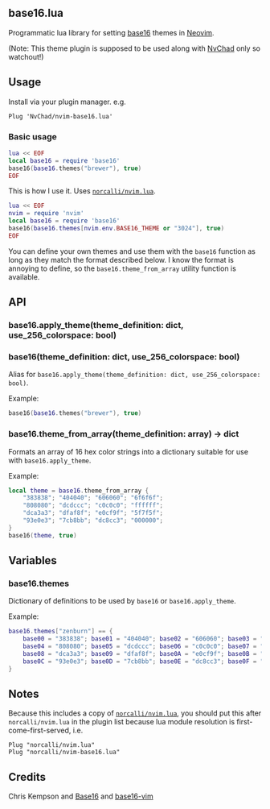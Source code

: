 ## base16.lua

Programmatic lua library for setting
[base16](https://github.com/chriskempson/base16) themes in
[Neovim](https://github.com/neovim/neovim).

(Note: This theme plugin is supposed to be used along with [NvChad](https://github.com/NvChad/NvChad) only so watchout!)

## Usage

Install via your plugin manager. e.g.

```vim
Plug 'NvChad/nvim-base16.lua'
```

### Basic usage

```lua
lua << EOF
local base16 = require 'base16'
base16(base16.themes("brewer"), true)
EOF
```

This is how I use it. Uses [`norcalli/nvim.lua`](https://github.com/norcalli/nvim.lua).

```lua
lua << EOF
nvim = require 'nvim'
local base16 = require 'base16'
base16(base16.themes[nvim.env.BASE16_THEME or "3024"], true)
EOF
```

You can define your own themes and use them with the `base16` function as long as they match the format described below. I know the format is annoying to define, so the `base16.theme_from_array` utility function is available.

## API

### base16.apply_theme(theme_definition: dict, use_256_colorspace: bool)

### base16(theme_definition: dict, use_256_colorspace: bool)

Alias for `base16.apply_theme(theme_definition: dict, use_256_colorspace: bool)`.

Example:

```lua
base16(base16.themes("brewer"), true)
```

### base16.theme_from_array(theme_definition: array) -> dict

Formats an array of 16 hex color strings into a dictionary suitable for use with `base16.apply_theme`.

Example:

```lua
local theme = base16.theme_from_array {
	"383838"; "404040"; "606060"; "6f6f6f";
	"808080"; "dcdccc"; "c0c0c0"; "ffffff";
	"dca3a3"; "dfaf8f"; "e0cf9f"; "5f7f5f";
	"93e0e3"; "7cb8bb"; "dc8cc3"; "000000";
}
base16(theme, true)
```

## Variables

### base16.themes

Dictionary of definitions to be used by `base16` or `base16.apply_theme`.

Example:

```lua
base16.themes["zenburn"] == {
	base00 = "383838"; base01 = "404040"; base02 = "606060"; base03 = "6f6f6f";
	base04 = "808080"; base05 = "dcdccc"; base06 = "c0c0c0"; base07 = "ffffff";
	base08 = "dca3a3"; base09 = "dfaf8f"; base0A = "e0cf9f"; base0B = "5f7f5f";
	base0C = "93e0e3"; base0D = "7cb8bb"; base0E = "dc8cc3"; base0F = "000000";
}
```

## Notes

Because this includes a copy of [`norcalli/nvim.lua`](https://github.com/norcalli/nvim.lua), you should put this after `norcalli/nvim.lua` in the plugin list because lua module resolution is first-come-first-served, i.e.

```vim
Plug "norcalli/nvim.lua"
Plug "norcalli/nvim-base16.lua"
```

## Credits

Chris Kempson and [Base16](https://github.com/chriskempson/base16) and [base16-vim](https://github.com/chriskempson/base16-vim)
